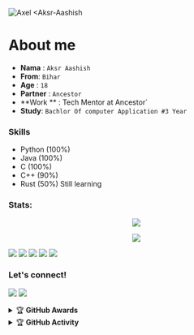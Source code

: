 ![Axel <Aksr-Aashish](https://telegra.ph/file/6f852c1f9d74abde013cb.jpg)


# About me
- **Nama**  : `Aksr Aashish`
- **From**: `Bihar`
- **Age**  : `18`
- **Partner**   : `Ancestor`
- **Work **  : Tech Mentor at Ancestor`
- **Study**: `Bachlor Of computer Application #3 Year`


### Skills
- Python (100%)
- Java (100%)
- C (100%)
- C++ (90%)
- Rust (50%) Still learning


### Stats:
<p align="center"><a href="https://github.com/aksr-aashish"><img src="https://github-readme-stats.vercel.app/api?username=aksr-aashish&show_icons=true&theme=radical"></a></p>
<p align="center"><a href="https://github.com/aksr-aashish"><img src="https://github-readme-stats.vercel.app/api/top-langs/?username=aksr-aashish&theme=radical&layout=compact"></a></p> 


<p>
    <img src="https://img.shields.io/badge/OS-Linux-blue?&logo=Linux" />
    <img src="https://img.shields.io/badge/OS-Windows-blue?&logo=Windows" />
    <img src="https://img.shields.io/badge/IDE-Xcode-blue?&logo=xcode" />
    <img src="https://img.shields.io/badge/Text%20Editor-Visual%20Studio%20Code-blue?&logo=visual%20studio%20code&logoColor=blue" />
    <img src="https://img.shields.io/badge/Sublime%20Text-gray?&logo=Sublime-Text" />
</p>

### Let's connect!
<p>
    <a href="https://t.me/itzz_axel" target="blank"><img src="https://img.shields.io/badge/@itzz_axel-30302f?style=flat&logo=telegram" /></a>
    <a href="https://instagram.com/aksr_aashish___" target="blank"><img src="https://img.shields.io/badge/@aksr_aashish___-30302f?style=flat&logo=instagram" /></a>
</p>
<details>
    <summary>&#127942 <b>GitHub Awards</b></summary><br/>

![Github Trophy](https://github-profile-trophy.vercel.app/?username=aksr-aashish)

</details>

<details>
    <summary>&#127942 <b>GitHub Activity</b></summary><br/>

![Metrics](https://metrics.lecoq.io/aksr-aashish?template=classic&repositories.forks=true&languages=1&languages.colors=github&languages.threshold=0%25&config.timezone=Asia%2FJakarta)


</details>
